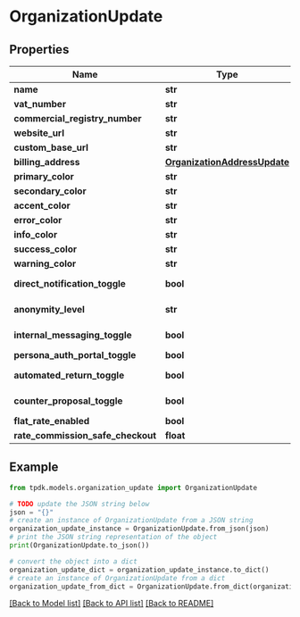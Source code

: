 # OrganizationUpdate



## Properties

Name | Type | Description | Notes
------------ | ------------- | ------------- | -------------
**name** | **str** |  | 
**vat_number** | **str** |  | [optional] 
**commercial_registry_number** | **str** |  | [optional] 
**website_url** | **str** |  | [optional] 
**custom_base_url** | **str** |  | [optional] 
**billing_address** | [**OrganizationAddressUpdate**](OrganizationAddressUpdate.md) |  | [optional] 
**primary_color** | **str** |  | [optional] 
**secondary_color** | **str** |  | [optional] 
**accent_color** | **str** |  | [optional] 
**error_color** | **str** |  | [optional] 
**info_color** | **str** |  | [optional] 
**success_color** | **str** |  | [optional] 
**warning_color** | **str** |  | [optional] 
**direct_notification_toggle** | **bool** |  | [optional] [default to True]
**anonymity_level** | **str** |  | [optional] [default to 'PARTIAL_FIRST_NAME']
**internal_messaging_toggle** | **bool** |  | [optional] [default to True]
**persona_auth_portal_toggle** | **bool** |  | [optional] 
**automated_return_toggle** | **bool** |  | [optional] [default to True]
**counter_proposal_toggle** | **bool** |  | [optional] [default to True]
**flat_rate_enabled** | **bool** |  | [optional] [readonly] 
**rate_commission_safe_checkout** | **float** |  | [optional] 

## Example

```python
from tpdk.models.organization_update import OrganizationUpdate

# TODO update the JSON string below
json = "{}"
# create an instance of OrganizationUpdate from a JSON string
organization_update_instance = OrganizationUpdate.from_json(json)
# print the JSON string representation of the object
print(OrganizationUpdate.to_json())

# convert the object into a dict
organization_update_dict = organization_update_instance.to_dict()
# create an instance of OrganizationUpdate from a dict
organization_update_from_dict = OrganizationUpdate.from_dict(organization_update_dict)
```
[[Back to Model list]](../README.md#documentation-for-models) [[Back to API list]](../README.md#documentation-for-api-endpoints) [[Back to README]](../README.md)


